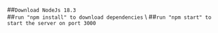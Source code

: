 ##`Download NodeJs 18.3` \
  ##`run "npm install" to download dependencies` \ ##`run "npm start" to start the server on port 3000`
